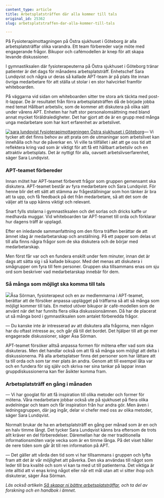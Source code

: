 ```yaml
---
content_type: article
title: Arbetsplatsträffen där alla kommer till tals
original_id: 25362
slug: arbetsplatstraffen-dar-alla-kommer-till-tals

---
```


På Fysioterapimottagningen på Östra sjukhuset i Göteborg är alla arbetsplatsträffar olika varandra. Ett team förbereder varje möte med engagerande frågor. Bikupor och cafémodellen är knep för att skapa levande diskussioner.

I gymnastiksalen där fysioterapeuterna på Östra sjukhuset i Göteborg tränar patienter är det dags för månadens arbetsplatsträff. Enhetschef Sara Lundqvist och några ur deras så kallade APT-team är på plats lite innan övriga medarbetare för att ställa ut stolar i en stor halvcirkel framför whiteboarden.

På väggarna vid sidan om whiteboarden sitter tre stora ark täckta med post-it-lappar. De är resultatet från förra arbetsplatsträffen då de började jobba med temat Hållbart arbetsliv, som de kommer att diskutera på olika sätt under vårens APT. Enheten har haft stor personalomsättning med bland annat mycket föräldraledigheter. Det har gjort att de är en grupp med många unga medarbetare som har kort erfarenhet av arbetslivet.

[![sara lundqvist fysioterapimottagningen Östra sjukhuset i Göteborg ](https://www.suntarbetsliv.se/wp-content/uploads/2017/05/200x300-saralundqvist-foto-annacarinisaksson-200x300.jpg)](https://www.suntarbetsliv.se/wp-content/uploads/2017/05/200x300-saralundqvist-foto-annacarinisaksson.jpg)— Vi tycker att det finns behov av att prata om de utmaningar som arbetslivet kan innehålla och hur de påverkar en. Vi ville ta tillfället i akt att ge oss tid att reflektera kring vad som är viktigt för att få ett hållbart arbetsliv och en attraktiv arbetsplats. Det är nyttigt för alla, oavsett arbetslivserfarenhet, säger Sara Lundqvist.

### APT-teamet förbereder

Innan mötet har APT-teamet förberett frågor som gruppen gemensamt ska diskutera. APT-teamet består av fyra medarbetare och Sara Lundqvist. För henne blir det ett sätt att stämma av frågeställningar som hon tänker är bra att ta upp, och få feedback på det från medarbetare, så att det som de väljer att ta upp känns viktigt och relevant.

Snart fylls stolarna i gymnastiksalen och det sorlas och dricks kaffe ur medhavda muggar. Vid whiteboarden tar APT-teamet till orda och förklarar hur dagens träff är upplagd.

Efter en inledande sammanfattning om den förra träffen berättar de att ämnet idag är medarbetarskap och anställning. På ett papper som delas ut till alla finns några frågor som de ska diskutera och de börjar med medarbetarskap.

Men först får var och en fundera enskilt under fem minuter, innan det är dags att sätta sig i så kallade bikupor. Med det menas att diskutera i smågrupper om fyra till fem personer. Gruppen ska tillsammans enas om sju ord som beskriver vad medarbetarskap innebär för dem.

### Så många som möjligt ska komma till tals

[![](https://www.suntarbetsliv.se/wp-content/uploads/2017/05/200x300-asasorman-foto-annacarinisaksson-200x300.jpg)](https://www.suntarbetsliv.se/wp-content/uploads/2017/05/200x300-asasorman-foto-annacarinisaksson.jpg)Åsa Sörman, fysioterapeut och en av medlemmarna i APT-teamet, berättar att de försöker anpassa upplägget på träffarna så att så många som möjligt kommer till tals. En metod utöver bikupor är café-modellen som de använt när det har funnits flera olika diskussionsämnen. Då har de placerat ut så många bord i gymnastiksalen som antalet förberedda frågor.

— Du kanske inte är intresserad av att diskutera alla frågorna, men någon har du oftast intresse av, och går då till det bordet. Det hjälper till att ge mer engagerade diskussioner, säger Åsa Sörman.

APT-teamet försöker alltså anpassa formen för mötena efter vad som ska diskuteras. Men det handlar också om att få så många som möjligt att delta i diskussionerna. På alla arbetsplatser finns det personer som har lättare att ta till orda och som tar mer plats än andra. Genom att till exempel låta var och en fundera för sig själv och skriva ner sina tankar på lappar innan gruppdiskussionerna kan fler åsikter komma fram.

### Arbetsplatsträff en gång i månaden

— Vi har googlat för att få inspiration till olika metoder och former för mötena. Våra medarbetare jobbar också ute på sjukhuset på flera olika avdelningar och team och får inspiration från hur andra gör. Men även i ledningsgruppen, där jag ingår, delar vi chefer med oss av olika metoder, säger Sara Lundqvist.

Normalt brukar de ha en arbetsplatsträff en gång per månad som är en och en halv timme långt. Det tycker Sara Lundqvist känns bra eftersom de trots allt kräver en del förberedelser. Däremellan har de mer traditionella informationsmöten varje vecka som är en timme långa. På det viset håller de nere tiden som går åt till ren information på APT.

— Det gäller att vårda den tid som vi har tillsammans i gruppen och lyfta fram att det är vår möjlighet att påverka. Den ska användas till något som leder till bra kvalité och som vi kan ta med ut till patienterna. Det viktiga är inte alltid att vi enas kring något eller når ett mål utan att vi sitter ihop och diskuterar, säger Åsa Sörman.

_Läs också artikeln [Så skapar ni bättre arbetsplatsträffar](https://www.suntarbetsliv.se/forskning/sam/sa-skapar-ni-battre-arbetsplatstraffar/), och ta del av forskning och en handbok i ämnet._

